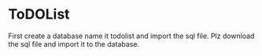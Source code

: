 # ToDOList
First create a database name it todolist and import the sql file.
Plz download the sql file and import it to the database.
